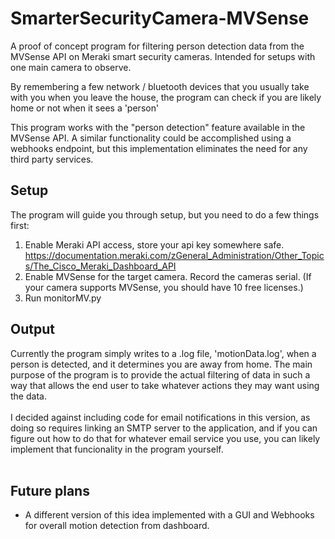 # SmarterSecurityCamera-MVSense
A proof of concept program for filtering person detection data from the MVSense API on Meraki smart security cameras. Intended for setups with one main camera to observe.

By remembering a few network / bluetooth devices that you usually take with you when you leave the house, the program can check if you are likely home or not when it sees a 'person'

This program works with the "person detection" feature available in the MVSense API. A similar functionality could be accomplished using a webhooks endpoint, but this implementation eliminates the need for any third party services. 

## Setup
The program will guide you through setup, but you need to do a few things first:
1. Enable Meraki API access, store your api key somewhere safe.  https://documentation.meraki.com/zGeneral_Administration/Other_Topics/The_Cisco_Meraki_Dashboard_API
2. Enable MVSense for the target camera. Record the cameras serial. (If your camera supports MVSense, you should have 10 free licenses.)
3. Run monitorMV.py

## Output
Currently the program simply writes to a .log file, 'motionData.log', when a person is detected, and it determines you are away from home. The main purpose of the program is to provide the actual filtering of data in such a way that allows the end user to take whatever actions they may want using the data. <br><br>
I decided against including code for email notifications in this version, as doing so requires linking an SMTP server to the application, and if you can figure out how to do that for whatever email service you use, you can likely implement that funcionality in the program yourself. <br><br>


## Future plans
* A different version of this idea implemented with a GUI and Webhooks for overall motion detection from dashboard. 
